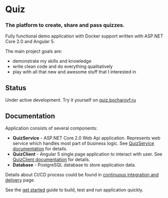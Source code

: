 # Quiz

### The platform to create, share and pass quizzes.

Fully functional demo application with Docker support written with ASP.NET Core 2.0 and Angular 5.

The main project goals are:
* demonstrate my skills and knowledge
* write clean code and do everything qualitatively
* play with all that new and awesome stuff that I interested in

## Status
Under active development. Try it yourself on [quiz.bocharovf.ru](http://quiz.bocharovf.ru)

## Documentation

Application consists of several components:
* **QuizService** - ASP.NET Core 2.0 Web Api application. Represents web service which handles most part of business logic. See [QuizService documentation](src/QuizService/README.md) for details.
* **QuizClient** - Angular 5 single page application to interact with user. See [QuizClient documentation](src/QuizClient/README.md) for details.
* **Database** - PostgreSQL database to store application data.

Details about CI/CD process could be found in [continuous integration and delivery](docs/Continuous%20integration%20and%20delivery.md) page.

See the [get started](docs/get%20started.md) guide to build, test and run application quickly.